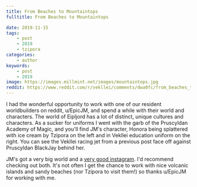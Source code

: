 ```yaml
---
title: From Beaches to Mountaintops
fulltitle: From Beaches to Mountaintops

date: 2019-11-15
tags:
    - post
    - 2019
    - tzipora
categories:
    - author
keywords:
    - post
    - 2019
image: https://images.millmint.net/images/mountaintops.jpg
reddit: https://www.reddit.com/r/vekllei/comments/dwa0fc/from_beaches_to_mountaintops/
---
```


I had the wonderful opportunity to work with one of our resident worldbuilders on reddit, u/EpicJM, and spend a while with their world and characters. The world of Eipljord has a lot of distinct, unique cultures and characters. As a sucker for uniforms I went with the garb of the Pruscyldan Academy of Magic, and you'll find JM's character, Honora being splattered with ice cream by Tzipora on the left and in Vekllei education uniform on the right. You can see the Vekllei racing jet from a previous post face off against Pruscyldan BlackJay behind her.

JM's got a very big world and a [very good instagram](https://www.instagram.com/jm_draws_stuff/). I'd recommend checking out both. It's not often I get the chance to work with nice volcanic islands and sandy beaches (nor Tzipora to visit them!) so thanks u/EpicJM for working with me.
